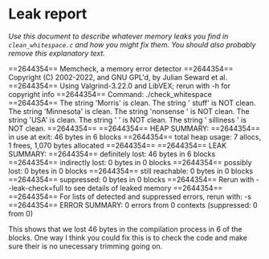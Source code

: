 # Leak report

_Use this document to describe whatever memory leaks
you find in `clean_whitespace.c` and how you might fix
them. You should also probably remove this explanatory
text._

==2644354== Memcheck, a memory error detector
==2644354== Copyright (C) 2002-2022, and GNU GPL'd, by Julian Seward et al.
==2644354== Using Valgrind-3.22.0 and LibVEX; rerun with -h for copyright info
==2644354== Command: ./check_whitespace
==2644354== 
The string 'Morris' is clean.
The string '  stuff' is NOT clean.
The string 'Minnesota' is clean.
The string 'nonsense  ' is NOT clean.
The string 'USA' is clean.
The string '   ' is NOT clean.
The string '     silliness    ' is NOT clean.
==2644354== 
==2644354== HEAP SUMMARY:
==2644354==     in use at exit: 46 bytes in 6 blocks
==2644354==   total heap usage: 7 allocs, 1 frees, 1,070 bytes allocated
==2644354== 
==2644354== LEAK SUMMARY:
==2644354==    definitely lost: 46 bytes in 6 blocks
==2644354==    indirectly lost: 0 bytes in 0 blocks
==2644354==      possibly lost: 0 bytes in 0 blocks
==2644354==    still reachable: 0 bytes in 0 blocks
==2644354==         suppressed: 0 bytes in 0 blocks
==2644354== Rerun with --leak-check=full to see details of leaked memory
==2644354== 
==2644354== For lists of detected and suppressed errors, rerun with: -s
==2644354== ERROR SUMMARY: 0 errors from 0 contexts (suppressed: 0 from 0)

This shows that we lost 46 bytes in the compilation process in 6 of the blocks.
One way I think you could fix this is to check the code and make sure their is no unecessary
trimming going on.